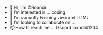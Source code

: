 - 👋 Hi, I’m @Roandii 
- 👀 I’m interested in ... coding
- 🌱 I’m currently learning Java and HTML
- 💞️ I’m looking to collaborate on ...
- 📫 How to reach me ... Discord roxndii#1234

<!---
Roandii/Roandii is a ✨ special ✨ repository because its `README.md` (this file) appears on your GitHub profile.
You can click the Preview link to take a look at your changes.
--->
